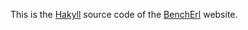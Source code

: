 This is the [Hakyll](http://github.com/jaspervdj/hakyll) source code
of the [BenchErl](http://www.softlab.ntua.gr/release/bencherl) website.
